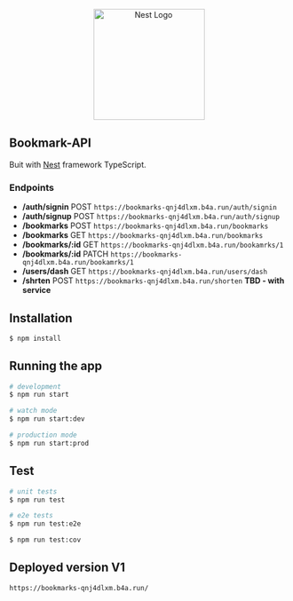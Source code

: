 <p align="center">
  <a href="http://nestjs.com/" target="blank"><img src="https://nestjs.com/img/logo-small.svg" width="200" alt="Nest Logo" /></a>
</p>

## Bookmark-API

Buit with [Nest](https://github.com/nestjs/nest) framework TypeScript.

### Endpoints

- **/auth/signin** POST `https://bookmarks-qnj4dlxm.b4a.run/auth/signin`
- **/auth/signup** POST `https://bookmarks-qnj4dlxm.b4a.run/auth/signup`
- **/bookmarks** POST `https://bookmarks-qnj4dlxm.b4a.run/bookmarks`
- **/bookmarks** GET `https://bookmarks-qnj4dlxm.b4a.run/bookmarks`
- **/bookmarks/:id** GET `https://bookmarks-qnj4dlxm.b4a.run/bookamrks/1`
- **/bookmarks/:id** PATCH `https://bookmarks-qnj4dlxm.b4a.run/bookamrks/1`
- **/users/dash** GET `https://bookmarks-qnj4dlxm.b4a.run/users/dash`
- **/shrten** POST `https://bookmarks-qnj4dlxm.b4a.run/shorten` **TBD - with service**

## Installation

```bash
$ npm install
```

## Running the app

```bash
# development
$ npm run start

# watch mode
$ npm run start:dev

# production mode
$ npm run start:prod
```

## Test

```bash
# unit tests
$ npm run test

# e2e tests
$ npm run test:e2e

$ npm run test:cov
```

## Deployed version V1
`https://bookmarks-qnj4dlxm.b4a.run/`
